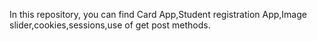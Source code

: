 In this repository, you can find Card App,Student registration App,Image slider,cookies,sessions,use of get post methods.
